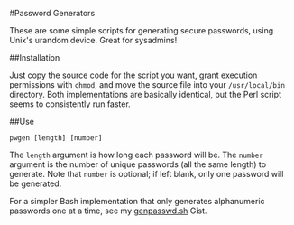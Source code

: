 #Password Generators

These are some simple scripts for generating secure passwords, using
Unix's urandom device. Great for sysadmins!

##Installation

Just copy the source code for the script you want, grant execution
permissions with `chmod`, and move the source file into your
`/usr/local/bin` directory. Both implementations are basically identical,
but the Perl script seems to consistently run faster.

##Use

`pwgen [length] [number]`

The `length` argument is how long each password will be. The `number`
argument is the number of unique passwords (all the same length) to
generate. Note that `number` is optional; if left blank, only one password
will be generated.

For a simpler Bash implementation that only generates alphanumeric
passwords one at a time, see my
[genpasswd.sh](https://gist.github.com/emullis91/6fd551ccf7f2b797c401)
Gist.
